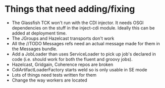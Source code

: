 # Things that need adding/fixing

- The Glassfish TCK won't run with the CDI injector. It needs OSGI
  dependencies on the stuff in the inject-cdi module. Ideally this can
  be added at deployment time.
- The JGroups and Hazelcast transports don't work
- All the //TODO Messages refs need an actual message made for them in
  the Messages bundle.
- Add a JobLoader than uses ServiceLoader to pick up job's declared in
  code (i.e. should work for both the fluent and groovy jobs).
- Hazelcast, Gridgain, Coherence repos are broken
- CdiArtifactLoaderFactory starts weld so is only usable in SE mode
- Lots of things need tests written for them
- Change the way workers are located
